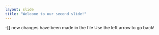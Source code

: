 ```yaml
---
layout: slide
title: "Welcome to our second slide!"
---
```

-[] new changes have been made in the file
Use the left arrow to go back!
